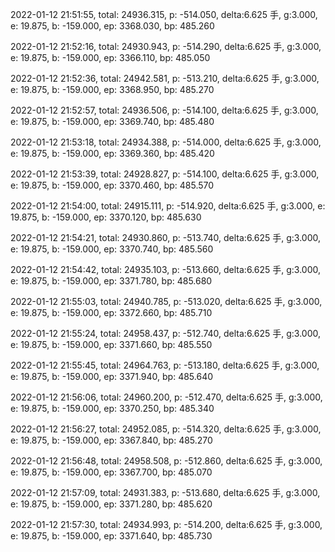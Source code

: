2022-01-12 21:51:55, total: 24936.315, p: -514.050, delta:6.625 手, g:3.000, e: 19.875, b: -159.000, ep: 3368.030, bp: 485.260

2022-01-12 21:52:16, total: 24930.943, p: -514.290, delta:6.625 手, g:3.000, e: 19.875, b: -159.000, ep: 3366.110, bp: 485.050

2022-01-12 21:52:36, total: 24942.581, p: -513.210, delta:6.625 手, g:3.000, e: 19.875, b: -159.000, ep: 3368.950, bp: 485.270

2022-01-12 21:52:57, total: 24936.506, p: -514.100, delta:6.625 手, g:3.000, e: 19.875, b: -159.000, ep: 3369.740, bp: 485.480

2022-01-12 21:53:18, total: 24934.388, p: -514.000, delta:6.625 手, g:3.000, e: 19.875, b: -159.000, ep: 3369.360, bp: 485.420

2022-01-12 21:53:39, total: 24928.827, p: -514.100, delta:6.625 手, g:3.000, e: 19.875, b: -159.000, ep: 3370.460, bp: 485.570

2022-01-12 21:54:00, total: 24915.111, p: -514.920, delta:6.625 手, g:3.000, e: 19.875, b: -159.000, ep: 3370.120, bp: 485.630

2022-01-12 21:54:21, total: 24930.860, p: -513.740, delta:6.625 手, g:3.000, e: 19.875, b: -159.000, ep: 3370.740, bp: 485.560

2022-01-12 21:54:42, total: 24935.103, p: -513.660, delta:6.625 手, g:3.000, e: 19.875, b: -159.000, ep: 3371.780, bp: 485.680

2022-01-12 21:55:03, total: 24940.785, p: -513.020, delta:6.625 手, g:3.000, e: 19.875, b: -159.000, ep: 3372.660, bp: 485.710

2022-01-12 21:55:24, total: 24958.437, p: -512.740, delta:6.625 手, g:3.000, e: 19.875, b: -159.000, ep: 3371.660, bp: 485.550

2022-01-12 21:55:45, total: 24964.763, p: -513.180, delta:6.625 手, g:3.000, e: 19.875, b: -159.000, ep: 3371.940, bp: 485.640

2022-01-12 21:56:06, total: 24960.200, p: -512.470, delta:6.625 手, g:3.000, e: 19.875, b: -159.000, ep: 3370.250, bp: 485.340

2022-01-12 21:56:27, total: 24952.085, p: -514.320, delta:6.625 手, g:3.000, e: 19.875, b: -159.000, ep: 3367.840, bp: 485.270

2022-01-12 21:56:48, total: 24958.508, p: -512.860, delta:6.625 手, g:3.000, e: 19.875, b: -159.000, ep: 3367.700, bp: 485.070

2022-01-12 21:57:09, total: 24931.383, p: -513.680, delta:6.625 手, g:3.000, e: 19.875, b: -159.000, ep: 3371.280, bp: 485.620

2022-01-12 21:57:30, total: 24934.993, p: -514.200, delta:6.625 手, g:3.000, e: 19.875, b: -159.000, ep: 3371.640, bp: 485.730